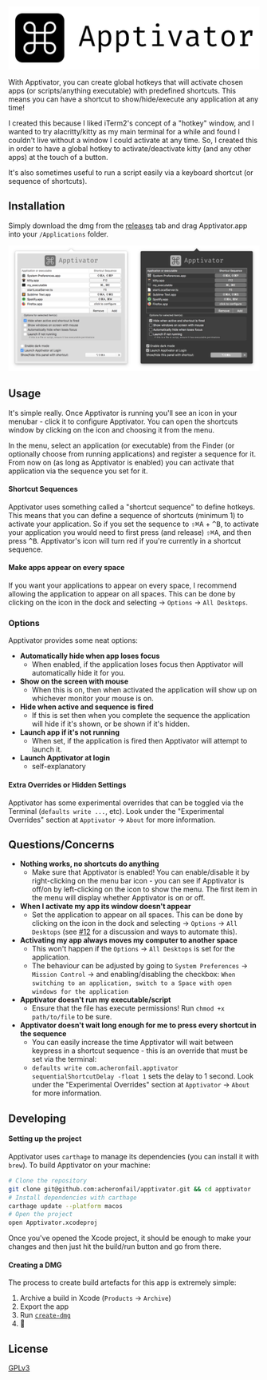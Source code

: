![Apptivator Banner](./Resources/banner.png)

With Apptivator, you can create global hotkeys that will activate chosen apps (or scripts/anything executable) with predefined shortcuts. This means you can have a shortcut to show/hide/execute any application at any time!

I created this because I liked iTerm2's concept of a "hotkey" window, and I wanted to try alacritty/kitty as my main terminal for a while and found I couldn't live without a window I could activate at any time. So, I created this in order to have a global hotkey to activate/deactivate kitty (and any other apps) at the touch of a button.

It's also sometimes useful to run a script easily via a keyboard shortcut (or sequence of shortcuts).

## Installation

Simply download the dmg from the [releases](https://github.com/acheronfail/apptivator/releases) tab and drag Apptivator.app into your `/Applications` folder.

![screenshot of apptivator](./Resources/demo.png)

## Usage

It's simple really. Once Apptivator is running you'll see an icon in your menubar - click it to configure Apptivator. You can open the shortcuts window by clicking on the icon and choosing it from the menu.

In the menu, select an application (or executable) from the Finder (or optionally choose from running applications) and register a sequence for it. From now on (as long as Apptivator is enabled) you can activate that application via the sequence you set for it.

#### Shortcut Sequences

Apptivator uses something called a "shortcut sequence" to define hotkeys. This means that you can define a sequence of shortcuts (minimum 1) to activate your application. So if you set the sequence to <kbd>⇧⌘A</kbd> + <kbd>^B</kbd>, to activate your application you would need to first press (and release) <kbd>⇧⌘A</kbd>, and then press <kbd>^B</kbd>.
Apptivator's icon will turn red if you're currently in a shortcut sequence.

#### Make apps appear on every space

If you want your applications to appear on every space, I recommend allowing the application to appear on all spaces. This can be done by clicking on the icon in the dock and selecting -> `Options` -> `All Desktops`.

### Options

Apptivator provides some neat options:

* **Automatically hide when app loses focus**
	- When enabled, if the application loses focus then Apptivator will automatically hide it for you.
* **Show on the screen with mouse**
	- When this is on, then when activated the application will show up on whichever monitor your mouse is on.
* **Hide when active and sequence is fired**
	- If this is set then when you complete the sequence the application will hide if it's shown, or be shown if it's hidden.
* **Launch app if it's not running**
	- When set, if the application is fired then Apptivator will attempt to launch it.
* **Launch Apptivator at login**
	- self-explanatory

#### Extra Overrides or Hidden Settings

Apptivator has some experimental overrides that can be toggled via the Terminal (`defaults write ...`, etc). Look under the "Experimental Overrides" section at `Apptivator` -> `About` for more information.

## Questions/Concerns

* **Nothing works, no shortcuts do anything**
	- Make sure that Apptivator is enabled! You can enable/disable it by right-clicking on the menu bar icon - you can see if Apptivator is off/on by left-clicking on the icon to show the menu. The first item in the menu will display whether Apptivator is on or off.
* **When I activate my app its window doesn't appear**
	- Set the application to appear on all spaces. This can be done by clicking on the icon in the dock and selecting -> `Options` -> `All Desktops` (see [#12](https://github.com/acheronfail/apptivator/issues/12#issuecomment-370787813) for a discussion and ways to automate this).
* **Activating my app always moves my computer to another space**
	- This won't happen if the `Options` -> `All Desktops` is set for the application.
	- The behaviour can be adjusted by going to `System Preferences` -> `Mission Control` -> and enabling/disabling the checkbox: `When switching to an application, switch to a Space with open windows for the application`
* **Apptivator doesn't run my executable/script**
	- Ensure that the file has execute permissions! Run `chmod +x path/to/file` to be sure.
* **Apptivator doesn't wait long enough for me to press every shortcut in the sequence**
	- You can easily increase the time Apptivator will wait between keypress in a shortcut sequence - this is an override that must be set via the terminal:
	- `defaults write com.acheronfail.apptivator sequentialShortcutDelay -float 1` sets the delay to 1 second. Look under the "Experimental Overrides" section at `Apptivator` -> `About` for more information.

## Developing

#### Setting up the project

Apptivator uses `carthage` to manage its dependencies (you can install it with `brew`). To build Apptivator on your machine:

```bash
# Clone the repository
git clone git@github.com:acheronfail/apptivator.git && cd apptivator
# Install dependencies with carthage
carthage update --platform macos
# Open the project
open Apptivator.xcodeproj
```

Once you've opened the Xcode project, it should be enough to make your changes and then just hit the build/run button and go from there.

#### Creating a DMG

The process to create build artefacts for this app is extremely simple:

1. Archive a build in Xcode (`Products` -> `Archive`)
2. Export the app
3. Run [`create-dmg`](https://github.com/sindresorhus/create-dmg)
4. 🎉

## License

[GPLv3](./LICENSE)
